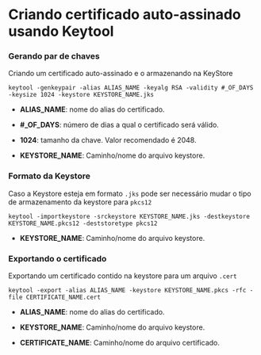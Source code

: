 # Criando certificado auto-assinado usando Keytool

### Gerando par de chaves

Criando um certificado auto-assinado e o armazenando na KeyStore

```
keytool -genkeypair -alias ALIAS_NAME -keyalg RSA -validity #_OF_DAYS -keysize 1024 -keystore KEYSTORE_NAME.jks
```

* **ALIAS_NAME**: nome do alias do certificado.

* **#_OF_DAYS**: número de dias a qual o certificado será válido.

* **1024**: tamanho da chave. Valor recomendado é 2048.

* **KEYSTORE_NAME**: Caminho/nome do arquivo keystore.

### Formato da Keystore

Caso a Keystore esteja em formato `.jks` pode ser necessário mudar o tipo de armazenamento da keystore para `pkcs12`
```
keytool -importkeystore -srckeystore KEYSTORE_NAME.jks -destkeystore KEYSTORE_NAME.pkcs12 -deststoretype pkcs12
```

* **KEYSTORE_NAME**: Caminho/nome do arquivo keystore.

### Exportando o certificado

Exportando um certificado contido na keystore para um arquivo `.cert`

```
keytool -export -alias ALIAS_NAME -keystore KEYSTORE_NAME.pkcs -rfc -file CERTIFICATE_NAME.cert
```
* **ALIAS_NAME**: nome do alias do certificado.

* **KEYSTORE_NAME**: Caminho/nome do arquivo keystore.

* **CERTIFICATE_NAME**: Caminho/nome do arquivo certificado.
